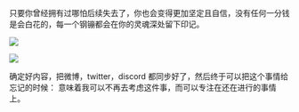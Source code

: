 只要你曾经拥有过哪怕后续失去了，你也会变得更加坚定且自信，没有任何一分钱是会白花的，每一个钢镚都会在你的灵魂深处留下印记。

![](https://img.jk.lu/202208261613617.png)

![](https://img.jk.lu/202208261613664.jpg)

确定好内容，把微博，twitter，discord 都同步好了，然后终于可以把这个事情给忘记的时候： 意味着我可以不再去考虑这件事，而可以专注在还在进行的事情上。